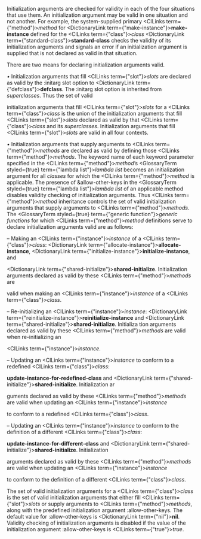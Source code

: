  



Initialization arguments are checked for validity in each of the four situations that use them. An initialization argument may be valid in one situation and not another. For example, the system-supplied primary <ClLinks  term={"method"}><i>method</i></ClLinks> for <DictionaryLink  term={"make-instance"}><b>make-instance</b></DictionaryLink> defined for the <ClLinks  term={"class"}><i>class</i></ClLinks> <DictionaryLink  term={"standard-class"}><b>standard-class</b></DictionaryLink> checks the validity of its initialization arguments and signals an error if an initialization argument is supplied that is not declared as valid in that situation. 



There are two means for declaring initialization arguments valid. 



*•* Initialization arguments that fill <ClLinks  term={"slot"}><i>slots</i></ClLinks> are declared as valid by the :initarg slot option to <DictionaryLink  term={"defclass"}><b>defclass</b></DictionaryLink>. The :initarg slot option is inherited from *superclasses*. Thus the set of valid 







 



 



initialization arguments that fill <ClLinks  term={"slot"}><i>slots</i></ClLinks> for a <ClLinks  term={"class"}><i>class</i></ClLinks> is the union of the initialization arguments that fill <ClLinks  term={"slot"}><i>slots</i></ClLinks> declared as valid by that <ClLinks  term={"class"}><i>class</i></ClLinks> and its *superclasses*. Initialization arguments that fill <ClLinks  term={"slot"}><i>slots</i></ClLinks> are valid in all four contexts. 



*•* Initialization arguments that supply arguments to <ClLinks  term={"method"}><i>methods</i></ClLinks> are declared as valid by defining those <ClLinks  term={"method"}><i>methods</i></ClLinks>. The keyword name of each keyword parameter specified in the <ClLinks  term={"method"}><i>method</i></ClLinks>’s <GlossaryTerm styled={true} term={"lambda list"}><i>lambda list</i></GlossaryTerm> becomes an initialization argument for all *classes* for which the <ClLinks  term={"method"}><i>method</i></ClLinks> is applicable. The presence of &amp;allow-other-keys in the <GlossaryTerm styled={true} term={"lambda list"}><i>lambda list</i></GlossaryTerm> of an applicable method disables validity checking of initialization arguments. Thus <ClLinks  term={"method"}><i>method</i></ClLinks> inheritance controls the set of valid initialization arguments that supply arguments to <ClLinks  term={"method"}><i>methods</i></ClLinks>. The <GlossaryTerm styled={true} term={"generic function"}><i>generic functions</i></GlossaryTerm> for which <ClLinks  term={"method"}><i>method</i></ClLinks> definitions serve to declare initialization arguments valid are as follows: 



– Making an <ClLinks  term={"instance"}><i>instance</i></ClLinks> of a <ClLinks  term={"class"}><i>class</i></ClLinks>: <DictionaryLink  term={"allocate-instance"}><b>allocate-instance</b></DictionaryLink>, <DictionaryLink  term={"initialize-instance"}><b>initialize-instance</b></DictionaryLink>, and 



<DictionaryLink  term={"shared-initialize"}><b>shared-initialize</b></DictionaryLink>. Initialization arguments declared as valid by these <ClLinks  term={"method"}><i>methods</i></ClLinks> are 



valid when making an <ClLinks  term={"instance"}><i>instance</i></ClLinks> of a <ClLinks  term={"class"}><i>class</i></ClLinks>. 



– Re-initializing an <ClLinks  term={"instance"}><i>instance</i></ClLinks>: <DictionaryLink  term={"reinitialize-instance"}><b>reinitialize-instance</b></DictionaryLink> and <DictionaryLink  term={"shared-initialize"}><b>shared-initialize</b></DictionaryLink>. Initializa tion arguments declared as valid by these <ClLinks  term={"method"}><i>methods</i></ClLinks> are valid when re-initializing an 



<ClLinks  term={"instance"}><i>instance</i></ClLinks>. 



– Updating an <ClLinks  term={"instance"}><i>instance</i></ClLinks> to conform to a redefined <ClLinks  term={"class"}><i>class</i></ClLinks>: 



**update-instance-for-redefined-class** and <DictionaryLink  term={"shared-initialize"}><b>shared-initialize</b></DictionaryLink>. Initialization ar 



guments declared as valid by these <ClLinks  term={"method"}><i>methods</i></ClLinks> are valid when updating an <ClLinks  term={"instance"}><i>instance</i></ClLinks> 



to conform to a redefined <ClLinks  term={"class"}><i>class</i></ClLinks>. 



– Updating an <ClLinks  term={"instance"}><i>instance</i></ClLinks> to conform to the definition of a different <ClLinks  term={"class"}><i>class</i></ClLinks>: 



**update-instance-for-different-class** and <DictionaryLink  term={"shared-initialize"}><b>shared-initialize</b></DictionaryLink>. Initialization 



arguments declared as valid by these <ClLinks  term={"method"}><i>methods</i></ClLinks> are valid when updating an <ClLinks  term={"instance"}><i>instance</i></ClLinks> 



to conform to the definition of a different <ClLinks  term={"class"}><i>class</i></ClLinks>. 



The set of valid initialization arguments for a <ClLinks  term={"class"}><i>class</i></ClLinks> is the set of valid initialization arguments that either fill <ClLinks  term={"slot"}><i>slots</i></ClLinks> or supply arguments to <ClLinks  term={"method"}><i>methods</i></ClLinks>, along with the predefined initialization argument :allow-other-keys. The default value for :allow-other-keys is <DictionaryLink  term={"nil"}><b>nil</b></DictionaryLink>. Validity checking of initialization arguments is disabled if the value of the initialization argument :allow-other-keys is <ClLinks  term={"true"}><i>true</i></ClLinks>. 




